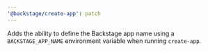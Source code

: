 ```yaml
---
'@backstage/create-app': patch
---
```


Adds the ability to define the Backstage app name using a `BACKSTAGE_APP_NAME`
environment variable when running `create-app`.
